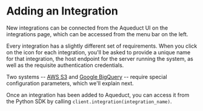 # Adding an Integration

New integrations can be connected from the Aqueduct UI on the integrations page, which can be accessed from the menu bar on the left.&#x20;

Every integration has a slightly different set of requirements. When you click on the icon for each integration, you'll be asked to provide a unique name for that integration, the host endpoint for the server running the system, as well as the requisite authentication credentials.&#x20;

Two systems -- [AWS S3](connecting-to-aws-s3.md) and [Google BigQuery](connecting-to-google-bigquery.md) -- require special configuration parameters, which we'll explain next.&#x20;

Once an integration has been added to Aqueduct, you can access it from the Python SDK by calling `client.integration(integration_name)`.
